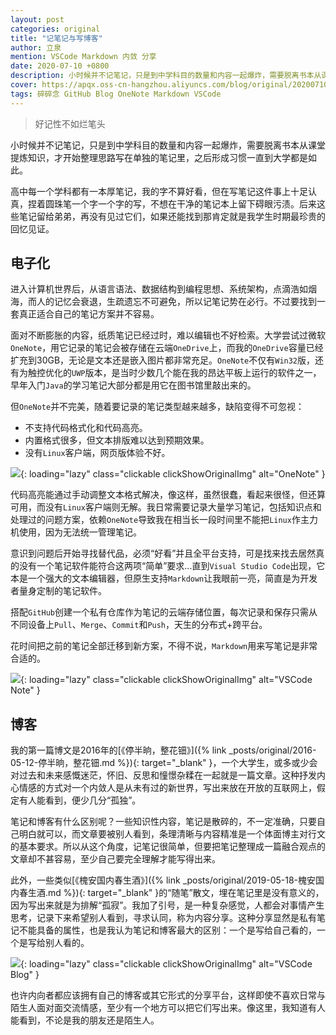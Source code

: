 ```yaml
---
layout: post
categories: original
title: "记笔记与写博客"
author: 立泉
mention: VSCode Markdown 内敛 分享
date: 2020-07-10 +0800
description: 小时候并不记笔记，只是到中学科目的数量和内容一起爆炸，需要脱离书本从课堂提炼知识，才开始整理思路写在单独的笔记里，之后形成习惯一直到大学都是如此。
cover: https://apqx.oss-cn-hangzhou.aliyuncs.com/blog/original/20200710/note_vscode.webp
tags: 碎碎念 GitHub Blog OneNote Markdown VSCode
---
```


> 好记性不如烂笔头

小时候并不记笔记，只是到中学科目的数量和内容一起爆炸，需要脱离书本从课堂提炼知识，才开始整理思路写在单独的笔记里，之后形成习惯一直到大学都是如此。

高中每一个学科都有一本厚笔记，我的字不算好看，但在写笔记这件事上十足认真，捏着圆珠笔一个字一个字的写，不想在干净的笔记本上留下碍眼污渍。后来这些笔记留给弟弟，再没有见过它们，如果还能找到那肯定就是我学生时期最珍贵的回忆见证。

## 电子化

进入计算机世界后，从语言语法、数据结构到编程思想、系统架构，点滴浩如烟海，而人的记忆会衰退，生疏遗忘不可避免，所以记笔记势在必行。不过要找到一套真正适合自己的笔记方案并不容易。

面对不断膨胀的内容，纸质笔记已经过时，难以编辑也不好检索。大学尝试过微软`OneNote`，用它记录的笔记会被存储在云端`OneDrive`上，而我的`OneDrive`容量已经扩充到30GB，无论是文本还是嵌入图片都非常充足。`OneNote`不仅有`Win32`版，还有为触控优化的`UWP`版本，是当时少数几个能在我的昂达平板上运行的软件之一，早年入门`Java`的学习笔记大部分都是用它在图书馆里敲出来的。

但`OneNote`并不完美，随着要记录的笔记类型越来越多，缺陷变得不可忽视：

* 不支持代码格式化和代码高亮。
* 内置格式很多，但文本排版难以达到预期效果。
* 没有`Linux`客户端，网页版体验不好。

![](https://apqx.oss-cn-hangzhou.aliyuncs.com/blog/original/20200710/note_onenote.webp){: loading="lazy" class="clickable clickShowOriginalImg" alt="OneNote" }

代码高亮能通过手动调整文本格式解决，像这样，虽然很蠢，看起来很怪，但还算可用，而没有`Linux`客户端则无解。我日常需要记录大量学习笔记，包括知识点和处理过的问题方案，依赖`OneNote`导致我在相当长一段时间里不能把`Linux`作主力机使用，因为无法统一管理笔记。

意识到问题后开始寻找替代品，必须“好看”并且全平台支持，可是找来找去居然真的没有一个笔记软件能符合这两项“简单”要求...直到`Visual Studio Code`出现，它本是一个强大的文本编辑器，但原生支持`Markdown`让我眼前一亮，简直是为开发者量身定制的笔记软件。

搭配`GitHub`创建一个私有仓库作为笔记的云端存储位置，每次记录和保存只需从不同设备上`Pull`、`Merge`、`Commit`和`Push`，天生的分布式+跨平台。

花时间把之前的笔记全部迁移到新方案，不得不说，`Markdown`用来写笔记是非常合适的。

![](https://apqx.oss-cn-hangzhou.aliyuncs.com/blog/original/20200710/note_vscode.webp){: loading="lazy" class="clickable clickShowOriginalImg" alt="VSCode Note" }

## 博客

我的第一篇博文是2016年的[《停半晌，整花钿》]({% link _posts/original/2016-05-12-停半晌，整花钿.md %}){: target="_blank" }，一个大学生，或多或少会对过去和未来感慨迷茫，怀旧、反思和憧憬杂糅在一起就是一篇文章。这种抒发内心情感的方式对一个内敛人是从未有过的新世界，写出来放在开放的互联网上，假定有人能看到，便少几分“孤独”。

笔记和博客有什么区别呢？一些知识性内容，笔记是散碎的，不一定准确，只要自己明白就可以，而文章要被别人看到，条理清晰与内容精准是一个体面博主对行文的基本要求。所以从这个角度，记笔记很简单，但要把笔记整理成一篇融合观点的文章却不甚容易，至少自己要完全理解才能写得出来。

此外，一些类似[《槐安国内春生酒》]({% link _posts/original/2019-05-18-槐安国内春生酒.md %}){: target="_blank" }的“随笔”散文，埋在笔记里是没有意义的，因为写出来就是为排解“孤寂”。我加了引号，是一种复杂感觉，人都会对事情产生思考，记录下来希望别人看到，寻求认同，称为内容分享。这种分享显然是私有笔记不能具备的属性，也是我认为笔记和博客最大的区别：一个是写给自己看的，一个是写给别人看的。

![](https://apqx.oss-cn-hangzhou.aliyuncs.com/blog/original/20200710/blog_vscode.webp){: loading="lazy" class="clickable clickShowOriginalImg" alt="VSCode Blog" }

也许内向者都应该拥有自己的博客或其它形式的分享平台，这样即使不喜欢日常与陌生人面对面交流情感，至少有一个地方可以把它们写出来。像这里，我知道有人能看到，不论是我的朋友还是陌生人。